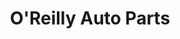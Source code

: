 ---
title: "O'Reilly Auto Parts"
url: /denver/oreilly-auto-parts-south-colorado-boulevard/
shop: Autoteile
---